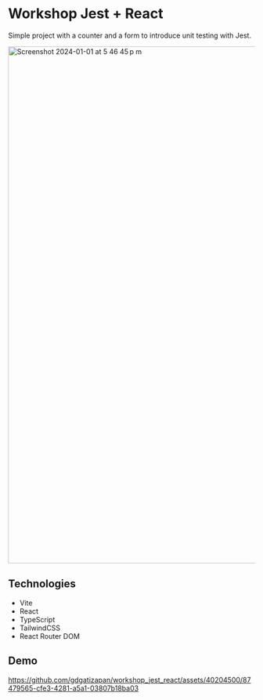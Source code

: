 # Workshop Jest + React
Simple project with a counter and a form to introduce unit testing with Jest.

<img width="1054" alt="Screenshot 2024-01-01 at 5 46 45 p m" src="https://github.com/gdgatizapan/workshop_jest_react/assets/40204500/a36abeed-d4e2-4a75-804f-090e83d149cf">

## Technologies
- Vite
- React
- TypeScript
- TailwindCSS
- React Router DOM

## Demo
https://github.com/gdgatizapan/workshop_jest_react/assets/40204500/87479565-cfe3-4281-a5a1-03807b18ba03

